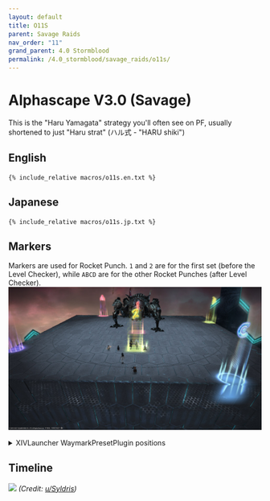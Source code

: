 ```yaml
---
layout: default
title: O11S
parent: Savage Raids
nav_order: "11"
grand_parent: 4.0 Stormblood
permalink: /4.0_stormblood/savage_raids/o11s/
---
```


# Alphascape V3.0 (Savage)

This is the "Haru Yamagata" strategy you'll often see on PF, usually shortened to just "Haru strat" (ハル式 - "HARU shiki")

## English
```
{% include_relative macros/o11s.en.txt %}
```

## Japanese
```
{% include_relative macros/o11s.jp.txt %}
```

## Markers

Markers are used for Rocket Punch. `1` and `2` are for the first set (before the Level Checker), while `ABCD` are for the other Rocket Punches (after Level Checker).
![](images/markers.jpg)
<details markdown=block>
<summary>XIVLauncher WaymarkPresetPlugin positions</summary>

```json
{"Name":"O11S","MapID":593,"A":{"X":89.0,"Y":0.0,"Z":81.0,"ID":0,"Active":true},"B":{"X":119.0,"Y":0.0,"Z":89.0,"ID":1,"Active":true},"C":{"X":111.0,"Y":0.0,"Z":119.0,"ID":2,"Active":true},"D":{"X":81.0,"Y":0.0,"Z":111.0,"ID":3,"Active":true},"One":{"X":100.0,"Y":0.0,"Z":100.0,"ID":4,"Active":true},"Two":{"X":100.0,"Y":0.0,"Z":110.0,"ID":5,"Active":true},"Three":{"X":0.0,"Y":0.0,"Z":0.0,"ID":6,"Active":false},"Four":{"X":0.0,"Y":0.0,"Z":0.0,"ID":7,"Active":false}}
```

</details>

## Timeline

![](https://i.redd.it/0wvi1hmhgkp11.png)
*(Credit: [u/Syldris](https://www.reddit.com/r/ffxiv/comments/9kff83/alphascapesavage_rotation_and_timeline_images_list/))*